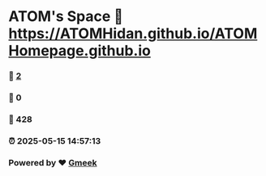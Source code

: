 # ATOM's Space :link: https://ATOMHidan.github.io/ATOMHomepage.github.io 
### :page_facing_up: [2](https://ATOMHidan.github.io/ATOMHomepage.github.io/tag.html) 
### :speech_balloon: 0 
### :hibiscus: 428 
### :alarm_clock: 2025-05-15 14:57:13 
### Powered by :heart: [Gmeek](https://github.com/Meekdai/Gmeek)
